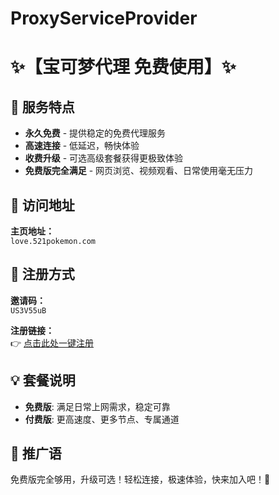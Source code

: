 # ProxyServiceProvider
# ✨【宝可梦代理 免费使用】✨

## 🌟 服务特点
- **永久免费** - 提供稳定的免费代理服务
- **高速连接** - 低延迟，畅快体验
- **收费升级** - 可选高级套餐获得更极致体验
- **免费版完全满足** - 网页浏览、视频观看、日常使用毫无压力

## 🔗 访问地址
**主页地址：**  
`love.521pokemon.com`

## 📝 注册方式
**邀请码：**  
`US3V55uB`

**注册链接：**  
👉 [点击此处一键注册](https://love.521pokemon.com/register?code=US3V55uB)

## 💡 套餐说明
- **免费版**: 满足日常上网需求，稳定可靠
- **付费版**: 更高速度、更多节点、专属通道

## 🚀 推广语
免费版完全够用，升级可选！轻松连接，极速体验，快来加入吧！🚀
